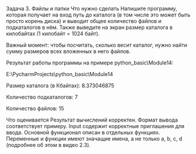 Задача 3. Файлы и папки
Что нужно сделать
Напишите программу, которая получает на вход путь до каталога (в том числе это может быть просто корень диска) и выводит общее количество файлов и подкаталогов в нём. Также выведите на экран размер каталога в килобайтах (1 килобайт = 1024 байт).

Важный момент: чтобы посчитать, сколько весит каталог, нужно найти сумму размеров всех вложенных в него файлов. 

Результат работы программы на примере python_basic\Module14:

E:\PycharmProjects\python_basic\Module14

Размер каталога (в Кбайтах): 8.373046875

Количество подкаталогов: 7

Количество файлов: 15

Что оценивается
Результат вычислений корректен.
Формат вывода соответствует примеру.
Input содержит корректные приглашения для ввода. 
Основной функционал описан в отдельных функциях.
Переменные и функции имеют значащие имена, а не только a, b, c, d (подробнее об этом в видео 2.3).